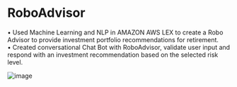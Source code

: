 # RoboAdvisor
•	Used Machine Learning and NLP in AMAZON AWS LEX to create a Robo Advisor to provide investment portfolio recommendations for retirement.   
•	Created conversational Chat Bot with RoboAdvisor, validate user input and respond with an investment recommendation based on the selected risk level.

![image](https://user-images.githubusercontent.com/35645038/163635246-8324dd3a-8f75-468d-8e21-3f8f12318837.png)
